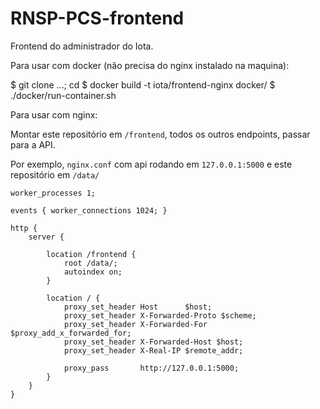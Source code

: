 RNSP-PCS-frontend
=================

Frontend do administrador do Iota.

Para usar com docker (não precisa do nginx instalado na maquina):

$ git clone ...; cd <repository>
$ docker build -t iota/frontend-nginx docker/
$ ./docker/run-container.sh

Para usar com nginx:

Montar este repositório em `/frontend`, todos os outros endpoints, passar para a API.

Por exemplo, `nginx.conf` com api rodando em `127.0.0.1:5000` e este repositório em `/data/`


    worker_processes 1;

    events { worker_connections 1024; }

    http {
        server {

            location /frontend {
                root /data/;
                autoindex on;
            }

            location / {
                proxy_set_header Host      $host;
                proxy_set_header X-Forwarded-Proto $scheme;
                proxy_set_header X-Forwarded-For $proxy_add_x_forwarded_for;
                proxy_set_header X-Forwarded-Host $host;
                proxy_set_header X-Real-IP $remote_addr;

                proxy_pass       http://127.0.0.1:5000;
            }
        }
    }
